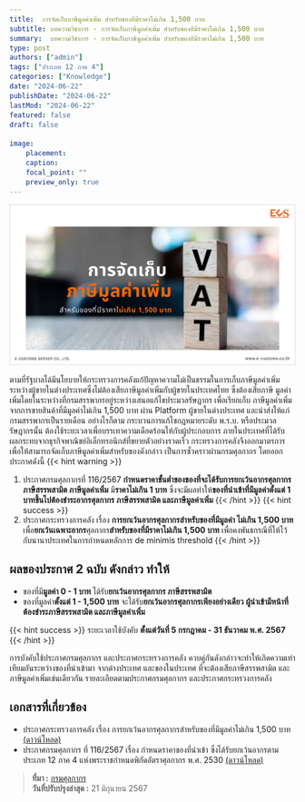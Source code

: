 ```yaml
---
title:  การจัดเก็บภาษีมูลค่าเพิ่ม สำหรับของทีมีราคาไม่เกิน 1,500 บาท 
subtitle: บทความวิชาการ - การจัดเก็บภาษีมูลค่าเพิ่ม สำหรับของทีมีราคาไม่เกิน 1,500 บาท
summary:  บทความวิชาการ - การจัดเก็บภาษีมูลค่าเพิ่ม สำหรับของทีมีราคาไม่เกิน 1,500 บาท
type: post
authors: ["admin"]
tags: ["ประเภท 12 ภาค 4"]
categories: ["Knowledge"]
date: "2024-06-22"
publishDate: "2024-06-22"
lastMod: "2024-06-22"
featured: false
draft: false

image:
    placement:
    caption: 
    focal_point: ""
    preview_only: true
---
```


![](featured.png)

ตามที่รัฐบาลได้มีนโยบายให้กระทรวงการคลังแก้ปัญหาความไม่เป็นธรรมในการเก็บภาษีมูลค่าเพิ่ม ระหว่างผู้ขายในต่างประเทศซึ่งไม่ต้องเสียภาษีมูลค่าเพิ่มกับผู้ขายในประเทศไทย ซึ่งต้องเสียภาษี มูลค่าเพิ่มโดยในระหว่างที่กรมสรรพากรอยู่ระหว่างเสนอแก้ไขประมวลรัษฎากร เพื่อเรียกเก็บ ภาษีมูลค่าเพิ่มจากการขายสินค้าที่มีมูลค่าไม่เกิน 1,500 บาท ผ่าน Platform ผู้ขายในต่างประเทศ และนำส่งให้แก่กรมสรรพากรเป็นรายเดือน อย่างไรก็ตาม กระบวนการแก้ไขกฎหมายระดับ พ.ร.บ. หรือประมวลรัษฎากรนั้น ต้องใช้ระยะเวลาเพื่อบรรเทาความเดือดร้อนให้กับผู้ประกอบการ ภายในประเทศที่ได้รับผลกระทบจากธุรกิจพาณิชย์อิเล็กทรอนิกส์ที่ขยายตัวอย่างรวดเร็ว กระทรวงการคลังจึงออกมาตรการเพื่อให้สามารถจัดเก็บภาษีมูลค่าเพิ่มสำหรับของดังกล่าว เป็นการชั่วคราวผ่านกรมศุลกากร โดยออกประกาศดังนี้
{{< hint warning >}}
1. ประกาศกรมศุลกากรที่ 116/2567 **กำหนดราคาขั้นต่ำของของที่จะได้รับการยกเว้นอากรศุลกากร ภาษีสรรพสามิต ภาษีมูลค่าเพิ่ม** มี**ราคาไม่เกิน 1 บาท** ซึ่งจะมีผลทำให้**ของที่นำเข้าที่มีมูลค่าตั้งแต่ 1 บาทขึ้นไปต้องชำระอากรศุลกากร ภาษีสรรพสามิต และภาษีมูลค่าเพิ่ม**
 {{< /hint >}}
 {{< hint success >}}
2. ประกาศกระทรวงการคลัง เรื่อง **การยกเว้นอากรศุลกากรสำหรับของที่มีมูลค่า ไม่เกิน 1,500 บาท** เพื่อ**ยกเว้นเฉพาะอากร**ศุลกากร**สำหรับของที่มีราคาไม่เกิน 1,500 บาท** เพื่อคงพันธกรณีที่ให้ไว้กับนานาประเทศในการกำหนดหลักการ de minimis threshold 
 {{< /hint >}}

## ผลของประกาศ 2 ฉบับ ดังกล่าว ทำให้

- ของที่มี**มูลค่า 0 - 1 บาท** ได้รับ**ยกเว้นอากรศุลกากร ภาษีสรรพสามิต**
- ของที่มูลค่า**ตั้งแต่ 1 - 1,500 บาท** จะได้รับ**ยกเว้นอากรศุลกากรเพียงอย่างเดียว** **ผู้นำเข้ามีหน้าที่ต้องชำระภาษีสรรพสามิต และภาษีมูลค่าเพิ่ม**

 {{< hint success >}}
ระยะเวลาใช้บังคับ **ตั้งแต่วันที่ 5 กรกฎาคม - 31 ธันวาคม พ.ศ. 2567**
 {{< /hint >}}

การบังคับใช้ประกาศกรมศุลกากร และประกาศกระทรวงการคลัง
ควบคู่กันดังกล่าวจะทำให้เกิดความเท่าเทียมกันระหว่างของที่นำเข้ามา จากต่างประเทศ และของในประเทศ ที่จะต้องเสียภาษีสรรพสามิต และ ภาษีมูลค่าเพิ่มเช่นเดียวกัน
รายละเอียดตามประกาศกรมศุลกากร และประกาศกระทรวงการคลัง


## เอกสารที่เกี่ยวข้อง

- ประกาศกระทรวงการคลัง เรื่อง การยกเว้นอากรศุลกากรสำหรับของที่มีมูลค่าไม่เกิน 1,500 บาท [(ดาวน์โหลด)](/post/law/ministry/2567/06-21/)
- ประกาศกรมศุลกากร ที่ 116/2567 เรื่อง กำหนดราคาของที่นำเข้า ซึ่งได้รับยกเว้นอากรตาม ประเภท 12 ภาค 4 แห่งพระราชกำหนดพิกัดอัตราศุลกากร พ.ศ. 2530 [(ดาวน์โหลด)](/post/law/customs/2567/2567-116/)


> **ที่มา :** [กรมศุลกากร](https://www.customs.go.th/cont_strc_simple_with_date.php?current_id=14232a324146505f4b464b49464b4d)  
> **วันที่ปรับปรุงล่าสุด :** 21 มิถุนายน 2567

